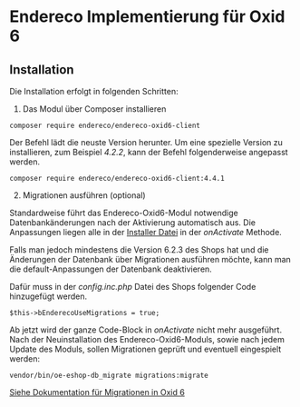 # Endereco Implementierung für Oxid 6

## Installation

Die Installation erfolgt in folgenden Schritten:

1. Das Modul über Composer installieren

`composer require endereco/endereco-oxid6-client`

Der Befehl lädt die neuste Version herunter. Um eine spezielle Version zu installieren, zum Beispiel *4.2.2*, kann 
der Befehl folgenderweise angepasst werden.

`composer require endereco/endereco-oxid6-client:4.4.1`

2. Migrationen ausführen (optional)

Standardweise führt das Endereco-Oxid6-Modul notwendige Datenbankänderungen nach der Aktivierung automatisch aus. Die 
Anpassungen liegen alle in der [Installer Datei](./Installer/Installer.php) in der *onActivate* Methode.

Falls man jedoch mindestens die Version 6.2.3 des Shops hat und die Änderungen der Datenbank über Migrationen 
ausführen möchte, kann man die default-Anpassungen der Datenbank deaktivieren.

Dafür muss in der *config.inc.php* Datei des Shops folgender Code hinzugefügt werden.

`$this->bEnderecoUseMigrations = true;`

Ab jetzt wird der ganze Code-Block in *onActivate* nicht mehr ausgeführt. Nach der Neuinstallation des Endereco-Oxid6-Moduls, 
sowie nach jedem Update des Moduls, sollen Migrationen geprüft und eventuell eingespielt werden:

`vendor/bin/oe-eshop-db_migrate migrations:migrate`

[Siehe Dokumentation für Migrationen in Oxid 6](https://docs.oxid-esales.com/developer/en/6.2/development/tell_me_about/migrations.html#module-migrations)

